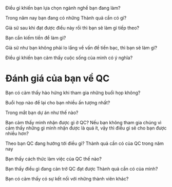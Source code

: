 Điều gì khiến bạn lựa chọn ngành nghề bạn đang làm?

Trong năm nay bạn đang có những Thành quả cần có gì?

Giả sử sau khi đạt được điều này rồi thì bạn sẽ làm gì tiếp theo?

Bạn cần kiếm tiền để làm gì? 

Giả sử như bạn không phải lo lắng về vấn đề tiền bạc, thì bạn sẽ làm gì? 

Điều gì khiến bạn cảm thấy cuộc sống của mình có ý nghĩa?

# Đánh giá của bạn về QC
Bạn có cảm thấy hào hứng khi tham gia những buổi họp không?

Buổi họp nào để lại cho bạn nhiều ấn tượng nhất?

Trong mắt bạn dự án như thế nào?

Bạn cảm thấy mình nhận được gì ở QC?
Nếu bạn không tham gia chúng vì cảm thấy những gì mình nhận được là quá ít, vậy thì điều gì sẽ cho bạn được nhiều hơn?

Theo bạn QC đang hướng tới điều gì?
Thành quả cần có của QC trong năm nay

Bạn thấy cách thức làm việc của QC thế nào?	

Bạn thấy điều gì đang cản trở QC đạt được Thành quả cần có của mình?

Bạn có cảm thấy có sự kết nối với những thành viên khác?